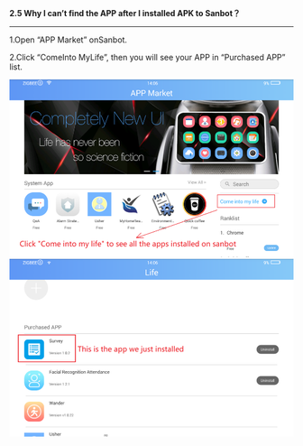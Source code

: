 **2.5 Why I can’t find the APP after I installed APK to Sanbot？**

---

1.Open “APP Market” onSanbot.



2.Click “ComeInto MyLife”, then you will see your APP in “Purchased APP” list.

![](/assets/app-market-1.png)![](/assets/app-market-2.png)



